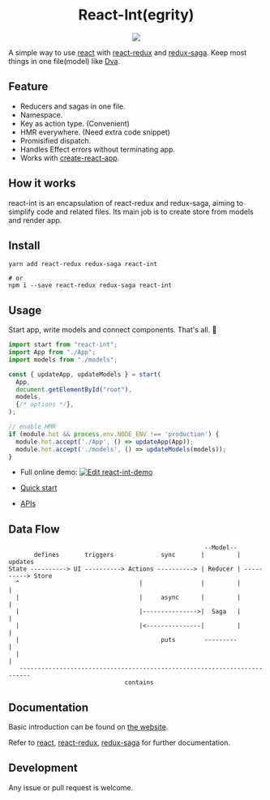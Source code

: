 <h1 align="center">
  React-Int(egrity)
</h1>

<p align="center">
  <a href="https://travis-ci.com/leafOfTree/react-int">
      <img src="https://travis-ci.com/leafOfTree/react-int.svg?token=2kNWVmnjedaFy64rtqzp&branch=master" />
  </a>
</p>

A simple way to use [react][0] with [react-redux][1] and [redux-saga][2]. Keep most things in one file(model) like [Dva][3].

## Feature

- Reducers and sagas in one file.
- Namespace.
- Key as action type. (Convenient)
- HMR everywhere. (Need extra code snippet)
- Promisified dispatch.
- Handles Effect errors without terminating app.
- Works with [create-react-app][4].

## How it works

react-int is an encapsulation of react-redux and redux-saga, aiming to simplify code and related files. Its main job is to create store from models and render app.

## Install

    yarn add react-redux redux-saga react-int

    # or 
    npm i --save react-redux redux-saga react-int

## Usage

Start app, write models and connect components. That's all. :tada:

```javascript
import start from "react-int";
import App from "./App";
import models from "./models";

const { updateApp, updateModels } = start(
  App,
  document.getElementById("root"),
  models,
  {/* options */},
);

// enable HMR
if (module.hot && process.env.NODE_ENV !== 'production') {
  module.hot.accept('./App', () => updateApp(App));
  module.hot.accept('./models', () => updateModels(models));
}
```

- Full online demo: [![Edit react-int-demo](https://codesandbox.io/static/img/play-codesandbox.svg)](https://codesandbox.io/s/61wpmyj04r?fontsize=14)

- <a href="https://leafoftree.github.io/react-int/#/quick_start">Quick start</a>

- <a href="https://leafoftree.github.io/react-int/#/apis">APIs</a>

## Data Flow
                                                          --Model-- 
           defines       triggers             sync       |         |   updates
    State ----------> UI ----------> Actions ----------> | Reducer | ----------> Store
      ^                                 |                |         |            |
      |                                 |     async      |         |            |
      |                                 |--------------->|  Saga   |            |
      |                                 |<---------------|         |            |
      |                                       puts        ---------             |
      |                                                                         |
       -------------------------------------------------------------------------
                                    contains


## Documentation

Basic introduction can be found on [the website](https://leafoftree.github.io/react-int).

Refer to [react][0], [react-redux][1], [redux-saga][2] for further documentation.

## Development

Any issue or pull request is welcome.

[0]: https://github.com/facebook/react
[1]: https://github.com/reduxjs/react-redux
[2]: https://github.com/redux-saga/redux-saga
[3]: https://github.com/dvajs/dva
[4]: https://github.com/facebook/create-react-app

